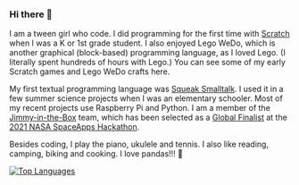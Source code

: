 ### Hi there 👋

I am a tween girl who code. I did programming for the first time with [Scratch](https://scratch.mit.edu/users/hssboston/) when I was a K or 1st grade student. I also enjoyed Lego WeDo, which is another graphical (block-based) programming language, as I loved Lego. (I literally spent hundreds of hours with Lego.) You can see some of my early Scratch games and Lego WeDo crafts here. 

My first textual programming language was [Squeak Smalltalk](https://squeak.org/). I used it in a few summer science projects when I was an elementary schooler. Most of my recent projects use Raspberry Pi and Python. I am a member of the [Jimmy-in-the-Box](https://github.com/HSSBoston/jimmy-in-the-box) team, which has been selected as a [Global Finalist](https://2021.spaceappschallenge.org/awards/global-finalists) at the [2021 NASA SpaceApps Hackathon](https://2021.spaceappschallenge.org/). 

Besides coding, I play the piano, ukulele and tennis. I also like reading, camping, biking and cooking. I love pandas!!! :panda_face:

[![Top Languages](https://github-readme-stats.vercel.app/api/top-langs/?username=hssboston&layout=compact)](https://github.com/hssboston)


<!--
**HSSBoston/hssboston** is a ✨ _special_ ✨ repository because its `README.md` (this file) appears on your GitHub profile.

Here are some ideas to get you started:

- 🔭 I’m currently working on ...
- 🌱 I’m currently learning ...
- 👯 I’m looking to collaborate on ...
- 🤔 I’m looking for help with ...
- 💬 Ask me about ...
- 📫 How to reach me: ...
- 😄 Pronouns: ...
- ⚡ Fun fact: ...
-->
